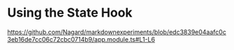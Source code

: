 # Using the State Hook

https://github.com/Nagard/markdownexperiments/blob/edc3839e04aafc0c3eb16de7cc06c72cbc0714b9/app.module.ts#L1-L6

